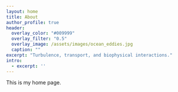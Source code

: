 ```yaml
---
layout: home
title: About
author_profile: true
header:
  overlay_color: "#009999"
  overlay_filter: "0.5"
  overlay_image: /assets/images/ocean_eddies.jpg
  caption: ""
excerpt: "Turbulence, transport, and biophysical interactions."
intro: 
  - excerpt: ''
---
```



This is my home page.
